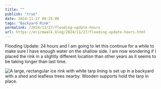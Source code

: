 ```yaml
---
title: ""
publish: "true"
date: 2024-11-27 08:25:00
tags: "Backyard Rink"
permalink: /2024/11/27/flooding-update-hours
url: https://ericmwalk.blog/2024/11/27/flooding-update-hours.html
---
```


Flooding Update: 24 hours and I am going to let this continue for a while to make sure I have enough water on the shallow side. I am now wondering if I placed the rink in a slightly different location than other years as it seems to be taking longer than last time.

![A large, rectangular ice rink with white tarp lining is set up in a backyard with a shed and leafless trees nearby. Wooden supports hold the tarp in place.](https://ericmwalk.blog/uploads/2024/img-1024.jpeg)